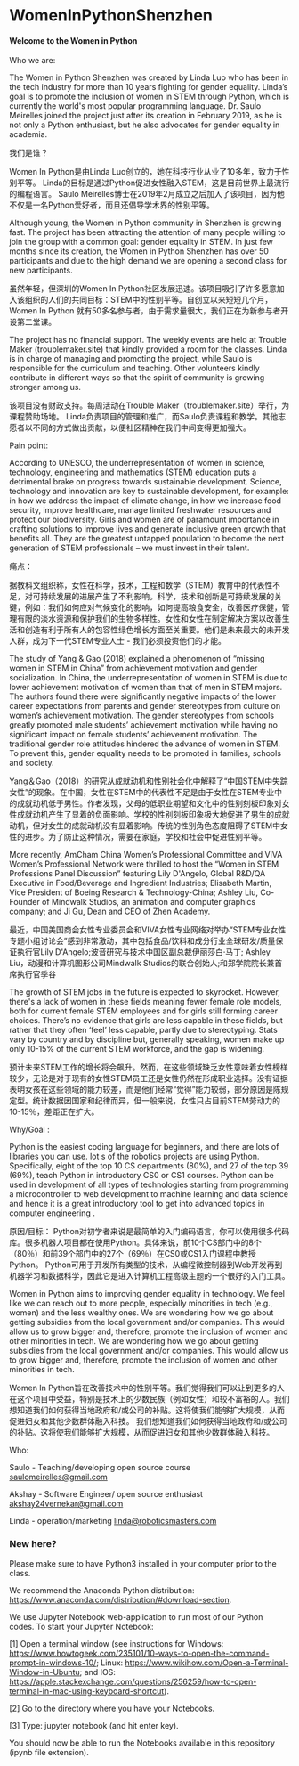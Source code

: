 # WomenInPythonShenzhen
#### Welcome to the Women in Python

Who we are:

The Women in Python Shenzhen was created by Linda Luo who has been in the tech industry for more than 10 years fighting for gender equality. Linda’s goal is to promote the inclusion of women in STEM through Python, which is currently the world's most popular programming language. Dr. Saulo Meirelles joined the project just after its creation in February 2019, as he is not only a Python enthusiast, but he also advocates for gender equality in academia. 

我们是谁？

Women In Python是由Linda Luo创立的，她在科技行业从业了10多年，致力于性别平等。 Linda的目标是通过Python促进女性融入STEM，这是目前世界上最流行的编程语言。 Saulo Meirelles博士在2019年2月成立之后加入了该项目，因为他不仅是一名Python爱好者，而且还倡导学术界的性别平等。

Although young, the Women in Python community in Shenzhen is growing fast. The project has been attracting the attention of many people willing to join the group with a common goal: gender equality in STEM. In just few months since its creation, the Women in Python Shenzhen has over 50 participants and due to the high demand we are opening a second class for new participants. 

虽然年轻，但深圳的Women In Python社区发展迅速。该项目吸引了许多愿意加入该组织的人们的共同目标：STEM中的性别平等。自创立以来短短几个月，Women In Python 就有50多名参与者，由于需求量很大，我们正在为新参与者开设第二堂课。

The project has no financial support. The weekly events are held at Trouble Maker (troublemaker.site) that kindly provided a room for the classes. Linda is in charge of managing and promoting the project, while Saulo is responsible for the curriculum and teaching. Other volunteers kindly contribute in different ways so that the spirit of community is growing stronger among us.

该项目没有财政支持。每周活动在Trouble Maker（troublemaker.site）举行，为课程赞助场地。 Linda负责项目的管理和推广，而Saulo负责课程和教学。其他志愿者以不同的方式做出贡献，以便社区精神在我们中间变得更加强大。

Pain point: 

According to UNESCO, the underrepresentation of women in science, technology, engineering and mathematics (STEM) education puts a detrimental brake on progress towards sustainable development. Science, technology and innovation are key to sustainable development, for example: in how we address the impact of climate change, in how we increase food security, improve healthcare, manage limited freshwater resources and protect our biodiversity. Girls and women are of paramount importance in crafting solutions to improve lives and generate inclusive green growth that benefits all. They are the greatest untapped population to become the next generation of STEM professionals – we must invest in their talent.

痛点： 

据教科文组织称，女性在科学，技术，工程和数学（STEM）教育中的代表性不足，对可持续发展的进展产生了不利影响。科学，技术和创新是可持续发展的关键，例如：我们如何应对气候变化的影响，如何提高粮食安全，改善医疗保健，管理有限的淡水资源和保护我们的生物多样性。女性和女性在制定解决方案以改善生活和创造有利于所有人的包容性绿色增长方面至关重要。他们是未来最大的未开发人群，成为下一代STEM专业人士 - 我们必须投资他们的才能。



The study of Yang & Gao (2018) explained a phenomenon of “missing women in STEM in China” from achievement motivation and gender socialization. In China, the underrepresentation of women in STEM is due to lower achievement motivation of women than that of men in STEM majors. The authors found there were significantly negative impacts of the lower career expectations from parents and gender stereotypes from culture on women’s achievement motivation. The gender stereotypes from schools greatly promoted male students’ achievement motivation while having no significant impact on female students’ achievement motivation. The traditional gender role attitudes hindered the advance of women in STEM. To prevent this, gender equality needs to be promoted in families, schools and society.

Yang＆Gao（2018）的研究从成就动机和性别社会化中解释了“中国STEM中失踪女性”的现象。在中国，女性在STEM中的代表性不足是由于女性在STEM专业中的成就动机低于男性。作者发现，父母的低职业期望和文化中的性别刻板印象对女性成就动机产生了显着的负面影响。学校的性别刻板印象极大地促进了男生的成就动机，但对女生的成就动机没有显着影响。传统的性别角色态度阻碍了STEM中女性的进步。为了防止这种情况，需要在家庭，学校和社会中促进性别平等。


More recently, AmCham China Women’s Professional Committee and VIVA Women’s Professional Network were thrilled to host the “Women in STEM Professions Panel Discussion” featuring Lily D'Angelo, Global R&D/QA Executive in Food/Beverage and Ingredient Industries; Elisabeth Martin, Vice President of Boeing Research & Technology-China; Ashley Liu, Co-Founder of Mindwalk Studios, an animation and computer graphics company; and Ji Gu, Dean and CEO of Zhen Academy.  


最近，中国美国商会女性专业委员会和VIVA女性专业网络对举办“STEM专业女性专题小组讨论会”感到非常激动，其中包括食品/饮料和成分行业全球研发/质量保证执行官Lily D'Angelo;波音研究与技术中国区副总裁伊丽莎白·马丁; Ashley Liu，动漫和计算机图形公司Mindwalk Studios的联合创始人;和郑学院院长兼首席执行官季谷

The growth of STEM jobs in the future is expected to skyrocket. However, there's a lack of women in these fields meaning fewer female role models, both for current female STEM employees and for girls still forming career choices. There’s no evidence that girls are less capable in these fields, but rather that they often ‘feel’ less capable, partly due to stereotyping. Stats vary by country and by discipline but, generally speaking, women make up only 10-15% of the current STEM workforce, and the gap is widening. 

预计未来STEM工作的增长将会飙升。然而，在这些领域缺乏女性意味着女性榜样较少，无论是对于现有的女性STEM员工还是女性仍然在形成职业选择。没有证据表明女孩在这些领域的能力较差，而是他们经常“觉得”能力较弱，部分原因是陈规定型。统计数据因国家和纪律而异，但一般来说，女性只占目前STEM劳动力的10-15％，差距正在扩大。




Why/Goal : 

Python is the easiest coding language for beginners, and there are lots of libraries you can use. lot s of the robotics projects are using Python. Specifically, eight of the top 10 CS departments (80%), and 27 of the top 39 (69%), teach Python in introductory CS0 or CS1 courses. Python can be used in development of all types of technologies starting from programming a microcontroller to web development to machine learning and data science  and hence it is a great introductory tool to get into advanced topics in computer engineering .



原因/目标： 
Python对初学者来说是最简单的入门编码语言，你可以使用很多代码库。很多机器人项目都在使用Python。具体来说，前10个CS部门中的8个（80％）和前39个部门中的27个（69％）在CS0或CS1入门课程中教授Python。 Python可用于开发所有类型的技术，从编程微控制器到Web开发再到机器学习和数据科学，因此它是进入计算机工程高级主题的一个很好的入门工具。


Women in Python aims to improving gender equality in technology. We feel like we can reach out to more people, especially minorities in tech (e.g., women) and the less wealthy ones. We are wondering how we go about getting subsidies from the local government and/or companies. This would allow us to grow bigger and, therefore, promote the inclusion of women and other minorities in tech. 
We are wondering how we go about getting subsidies from the local government and/or companies. This would allow us to grow bigger and, therefore, promote the inclusion of women and other minorities in tech.


Women In Python旨在改善技术中的性别平等。我们觉得我们可以让到更多的人在这个项目中受益，特别是技术上的少数民族（例如女性）和较不富裕的人。我们想知道我们如何获得当地政府和/或公司的补贴。这将使我们能够扩大规模，从而促进妇女和其他少数群体融入科技。
我们想知道我们如何获得当地政府和/或公司的补贴。这将使我们能够扩大规模，从而促进妇女和其他少数群体融入科技。

Who:

Saulo - Teaching/developing open source course 
saulomeirelles@gmail.com

Akshay  -  Software Engineer/ open source enthusiast 
akshay24vernekar@gmail.com

Linda - operation/marketing 
linda@roboticsmasters.com



### New here?

Please make sure to have Python3 installed in your computer prior to the class.

We recommend the Anaconda Python distribution: https://www.anaconda.com/distribution/#download-section. 

We use Jupyter Notebook web-application to run most of our Python codes. To start your Jupyter Notebook:

[1] Open a terminal window (see instructions for Windows: https://www.howtogeek.com/235101/10-ways-to-open-the-command-prompt-in-windows-10/; Linux: https://www.wikihow.com/Open-a-Terminal-Window-in-Ubuntu; and IOS: https://apple.stackexchange.com/questions/256259/how-to-open-terminal-in-mac-using-keyboard-shortcut).

[2] Go to the directory where you have your Notebooks.

[3] Type: jupyter notebook (and hit enter key).

You should now be able to run the Notebooks available in this repository (ipynb file extension).
